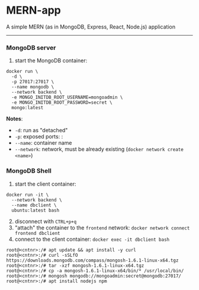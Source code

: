 # MERN-app
A simple MERN (as in MongoDB, Express, React, Node.js) application

----

### MongoDB server
1. start the MongoDB container:
```
docker run \
  -d \
  -p 27017:27017 \
  --name mongodb \
  --network backend \
  -e MONGO_INITDB_ROOT_USERNAME=mongoadmin \
  -e MONGO_INITDB_ROOT_PASSWORD=secret \
  mongo:latest
```

**Notes**:
- `-d`: run as "detached"
- `-p`: exposed ports: <outside>:<inside>
- `--name`: container name
- `--network`: network, must be already existing (`docker network create <name>`)

### MongoDB Shell
1. start the client container:
```
docker run -it \
  --network backend \
  --name dbclient \
  ubuntu:latest bash
```
2. disconnect with `CTRL+p+q`
3. "attach" the container to the `frontend` network:
`docker network connect frontend dbclient`
4. connect to the client container:
`docker exec -it dbclient bash`

```
root@<cntnr>:/# apt update && apt install -y curl
root@<cntnr>:/# curl -sSLfO https://downloads.mongodb.com/compass/mongosh-1.6.1-linux-x64.tgz
root@<cntnr>:/# tar -xzf mongosh-1.6.1-linux-x64.tgz
root@<cntnr>:/# cp -a mongosh-1.6.1-linux-x64/bin/* /usr/local/bin/
root@<cntnr>:/# mongosh mongodb://mongoadmin:secret@mongodb:27017/
root@<cntnr>:/# apt install nodejs npm
```

